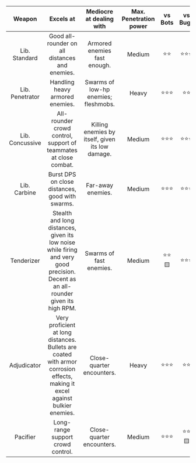 |      Weapon     	|                                                              Excels at                                                             	|             Mediocre at dealing with             	| Max. Penetration power 	| vs Bots 	| vs Bugs 	| vs Squids 	| Close Distance 	| Mid Distance 	| Far Distance 	|
|:---------------:	|:----------------------------------------------------------------------------------------------------------------------------------:	|:------------------------------------------------:	|:----------------------:	|:-------:	|:-------:	|:---------:	|:--------------:	|:------------:	|:------------:	|
|  Lib. Standard  	|                                           Good all-rounder on all distances and enemies.                                           	|           Armored enemies fast enough.           	|         Medium         	|   ⭐⭐    	|    ⭐⭐⭐    	|    ⭐⭐   	|      ⭐⭐⭐     	|     ⭐⭐⭐    	|      ⭐⭐   	|
| Lib. Penetrator 	|                                                   Handling heavy armored enemies.                                                  	|       Swarms of low-hp enemies; fleshmobs.       	|          Heavy         	|   ⭐⭐⭐   	|    ⭐⭐   	|     ⭐⭐⭐     	|       ⭐⭐       	|      ⭐⭐⭐    	|    ⭐⭐⭐     	|
| Lib. Concussive 	|                                  All-rounder crowd control, support of teammates at close combat.                                  	| Killing enemies by itself, given its low damage. 	|         Medium         	|    ⭐⭐⭐    	|    ⭐⭐⭐    	|     ⭐⭐⭐     	|        ⭐⭐⭐       	|       ⭐⭐    	|       ⭐      	|
|   Lib. Carbine  	|                                           Burst DPS on close distances, good with swarms.                                          	|                 Far-away enemies.                	|         Medium         	|    ⭐⭐⭐    	|    ⭐⭐⭐    	|     ⭐⭐⭐     	|        ⭐⭐⭐       	|     ⭐⭐      	|       ⭐      	|
|    Tenderizer   	| Stealth and long distances, given its low noise while firing and very good precision. Decent as an all-rounder given its high RPM. 	|              Swarms of fast enemies.             	|         Medium         	| ⭐⭐ 🟨    	|    ⭐⭐⭐    	|      ⭐⭐      	|        ⭐⭐       	|       ⭐⭐⭐      	|      ⭐⭐⭐     	|
|   Adjudicator   	|    Very proficient at long distances. Bullets are coated with armor corrosion effects, making it excel against bulkier enemies.    	|             Close-quarter encounters.            	|          Heavy         	|    ⭐⭐⭐    	|     ⭐⭐     	|    ⭐⭐⭐    	|        ⭐       	|      ⭐⭐     	|      ⭐⭐⭐      	|
|     Pacifier    	|                                                  Long-range support crowd control.                                                 	|             Close-quarter encounters.            	|         Medium         	|   ⭐⭐⭐    	| ⭐⭐ 🟨    	|      ⭐⭐      	|       ⭐⭐       	|       ⭐⭐⭐      	|      ⭐⭐⭐      	|
